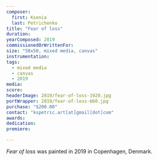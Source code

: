 ```yaml
---
composer:
  first: Ksenia
  last: Petrichenko
title: "Fear of loss"
duration:
yearComposed: 2019
commissionedOrWrittenFor:
size: "50x50, mixed media, canvas"
instrumentation:
tags:
  - mixed media
  - canvas
  - 2019
media:
score:
headerImage: 2019/fear-of-loss-1920.jpg
portWrapper: 2019/fear-of-loss-660.jpg
purchase: "$200.00"
contact: "kspetric.art[at]gmail[dot]com"
awards:
dedication:
premiere:

---
```

*Fear of loss* was painted in 2019 in Copenhagen, Denmark.
<br><br>
